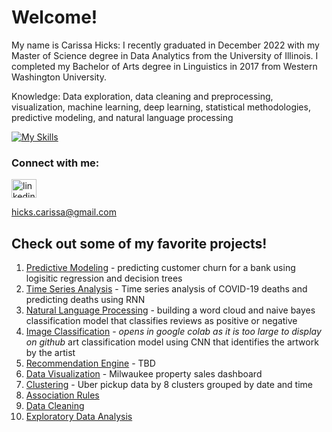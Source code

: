 # Welcome!

My name is Carissa Hicks:  I recently graduated in December 2022 with my Master of Science degree in Data Analytics from the University of Illinois. I completed my Bachelor of Arts degree in Linguistics in 2017 from Western Washington University.

Knowledge: Data exploration, data cleaning and preprocessing, visualization, machine learning, deep learning, statistical methodologies, predictive modeling, and natural language processing

[![My Skills](https://skillicons.dev/icons?i=r,py,java,tensorflow,eclipse)](https://skillicons.dev)

### Connect with me:
<a href="https://www.linkedin.com/in/hickscarissa/" target="blank"><img align="center" src="https://raw.githubusercontent.com/rahuldkjain/github-profile-readme-generator/master/src/images/icons/Social/linked-in-alt.svg" alt="linkedin" height="30" width="40"/></a>

hicks.carissa@gmail.com
  
## Check out some of my favorite projects!

1. [Predictive Modeling](https://github.com/carissa406/customer-churn)   - predicting customer churn for a bank using logisitic regression and decision trees
2. [Time Series Analysis](https://github.com/carissa406/deep-learning-535/blob/main/CarissaHicks_Assignment4.ipynb) - Time series analysis of COVID-19 deaths and predicting deaths using RNN
3. [Natural Language Processing](https://github.com/carissa406/good-feet-reviews) - building a word cloud and naive bayes classification model that classifies reviews as positive or negative
4. [Image Classification](https://colab.research.google.com/drive/1AGp7TXniY1HAczqMBTsZQHbt1qxG0BES) - *opens in google colab as it is too large to display on github* art classification model using CNN that identifies the artwork by the artist
5. [Recommendation Engine]() - TBD
6. [Data Visualization](https://github.com/carissa406/mke-property-sales) - Milwaukee property sales dashboard
7. [Clustering](https://github.com/carissa406/data-mining-533/blob/main/ex5-2test.txt) - Uber pickup data by 8 clusters grouped by date and time
8. [Association Rules]()
9. [Data Cleaning]()
10. [Exploratory Data Analysis]()
